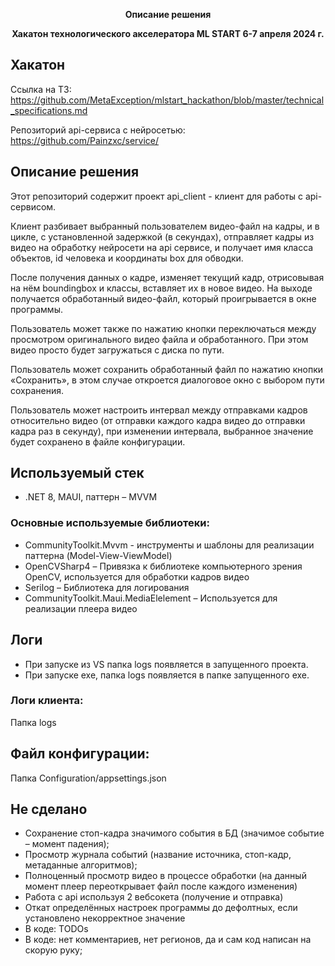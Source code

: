 <p align="center"><strong>Описание решения</strong></p>
<p align="center"><strong>Хакатон технологического акселератора ML START 6-7 апреля 2024 г.</strong></p>

## Хакатон
Ссылка на ТЗ: https://github.com/MetaException/mlstart_hackathon/blob/master/technical_specifications.md

Репозиторий api-сервиса с нейросетью: https://github.com/Painzxc/service/

## Описание решения

Этот репозиторий содержит проект api_client - клиент для работы с api-сервисом.

Клиент разбивает выбранный пользователем видео-файл на кадры, и в цикле, с установленной задержкой (в секундах), отправляет кадры из видео на обработку нейросети на api сервисе, и получает имя класса объектов, id человека и координаты box для обводки. 

После получения данных о кадре, изменяет текущий кадр, отрисовывая на нём boundingbox и классы, вставляет их в новое видео. На выходе получается обработанный видео-файл, который проигрывается в окне программы.

Пользователь может также по нажатию кнопки переключаться между просмотром оригинального видео файла и обработанного. При этом видео просто будет загружаться с диска по пути.

Пользователь может сохранить обработанный файл по нажатию кнопки «Сохранить», в этом случае откроется диалоговое окно с выбором пути сохранения. 

Пользователь может настроить интервал между отправками кадров относительно видео (от отправки каждого кадра видео до отправки кадра раз в секунду), при изменении интервала, выбранное значение будет сохранено в файле конфигурации.

## Используемый стек
* .NET 8, MAUI, паттерн – MVVM

### Основные используемые библиотеки:
* CommunityToolkit.Mvvm - инструменты и шаблоны для реализации паттерна (Model-View-ViewModel)
* OpenCVSharp4 – Привязка к библиотеке компьютерного зрения OpenCV, используется для обработки кадров видео
* Serilog – Библиотека для логирования
* CommunityToolkit.Maui.MediaElelement – Используется для реализации плеера видео

## Логи
* При запуске из VS папка logs появляется в запущенного проекта. 
* При запуске exe, папка logs появляется в папке запущенного exe.

### Логи клиента:
Папка logs

## Файл конфигурации:
Папка Configuration/appsettings.json

## Не сделано
* Сохранение стоп-кадра значимого события в БД (значимое событие – момент падения);
* Просмотр журнала событий (название источника, стоп-кадр, метаданные алгоритмов);
* Полноценный просмотр видео в процессе обработки (на данный момент плеер переоткрывает файл после каждого изменения)
* Работа с api используя 2 вебсокета (получение и отправка)
* Откат определённых настроек программы до дефолтных, если установлено некорректное значение
* В коде: TODOs
* В коде: нет комментариев, нет регионов, да и сам код написан на скорую руку;
